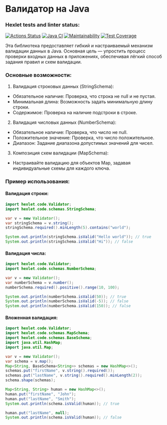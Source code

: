 # Валидатор на Java

### Hexlet tests and linter status:
[![Actions Status](https://github.com/AleksKen/java-project-78/actions/workflows/hexlet-check.yml/badge.svg)](https://github.com/AleksKen/java-project-78/actions)
[![Java CI](https://github.com/AleksKen/java-project-78/actions/workflows/main.yml/badge.svg)](https://github.com/AleksKen/java-project-78/actions/workflows/main.yml)
[![Maintainability](https://api.codeclimate.com/v1/badges/91cf5ce7212a56b79ec7/maintainability)](https://codeclimate.com/github/AleksKen/java-project-78/maintainability)
[![Test Coverage](https://api.codeclimate.com/v1/badges/91cf5ce7212a56b79ec7/test_coverage)](https://codeclimate.com/github/AleksKen/java-project-78/test_coverage)

Эта библиотека предоставляет гибкий и настраиваемый механизм валидации данных в Java. Основная цель — упростить процесс проверки входных данных в приложениях, обеспечивая лёгкий способ задания правил и схем валидации.

### Основные возможности:
1. Валидация строковых данных (StringSchema):
- Обязательное наличие: Проверка, что строка не null и не пустая.
- Минимальная длина: Возможность задать минимальную длину строки.
- Содержимое: Проверка на наличие подстроки в строке.
2. Валидация числовых данных (NumberSchema):
- Обязательное наличие: Проверка, что число не null.
- Положительное значение: Проверка, что число положительное.
- Диапазон: Задание диапазона допустимых значений для чисел.
3. Композиция схем валидации (MapSchema):
- Настраивайте валидацию для объектов Map, задавая индивидуальные схемы для каждого ключа.


### Пример использования:
#### Валидация строки:

```java
import hexlet.code.Validator;
import hexlet.code.schemas.StringSchema;

var v = new Validator();
var stringSchema = v.string();
stringSchema.required().minLength(5).contains("world");

System.out.println(stringSchema.isValid("Hello world")); // true
System.out.println(stringSchema.isValid("Hi")); // false
```

#### Валидация числа:

```java
import hexlet.code.Validator;
import hexlet.code.schemas.NumberSchema;

var v = new Validator();
var numberSchema = v.number();
numberSchema.required().positive().range(10, 100);

System.out.println(numberSchema.isValid(50)); // true
System.out.println(numberSchema.isValid(-5)); // false
System.out.println(numberSchema.isValid(150)); // false
```

#### Вложенная валидация:

```java
import hexlet.code.Validator;
import hexlet.code.schemas.MapSchema;
import hexlet.code.schemas.BaseSchema;
import java.util.HashMap;
import java.util.Map;

var v = new Validator();
var schema = v.map();
Map<String, BaseSchema<String>> schemas = new HashMap<>();
schemas.put("firstName", v.string().required());
schemas.put("lastName", v.string().required().minLength(2));
schema.shape(schemas);

Map<String, String> human = new HashMap<>();
human.put("firstName", "John");
human.put("lastName", "Smith");
System.out.println(schema.isValid(human)); // true

human.put("lastName", null);
System.out.println(schema.isValid(human)); // false
```



